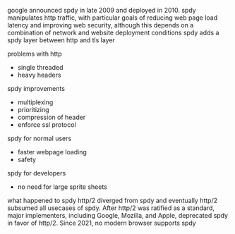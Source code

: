 google announced spdy in late 2009 and deployed in 2010. spdy manipulates http traffic, with particular goals of reducing web page load latency and improving web security, although this depends on a combination of network and website deployment conditions
spdy adds a spdy layer between http and tls layer

problems with http
- single threaded
- heavy headers

spdy improvements
- multiplexing
- prioritizing
- compression of header
- enforce ssl protocol

spdy for normal users
- faster webpage loading
- safety

spdy for developers
- no need for large sprite sheets

what happened to spdy
http/2 diverged from spdy and eventually http/2 subsumed all usecases of spdy. After http/2 was ratified as a standard, major implementers, including Google, Mozilla, and Apple, deprecated spdy in favor of http/2. Since 2021, no modern browser supports spdy